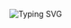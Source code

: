 
![Typing SVG](https://readme-typing-svg.demolab.com?font=Fira+Code&size=45&pause=230&color=FF0000&center=true&vCenter=true&width=1000&lines=Olá!+Eu+sou+o+Anny+Sylva+♥️+\;Bem+Vindo+Meu+Pefil+💬+\;Sou+Desenvolvedora+iniciante+👩‍💻+)
<!---
Annysylva/Annysylva is a ✨ special ✨ repository because its `README.md` (this file) appears on your GitHub profile.
You can click the Preview link to take a look at your changes.
--->
